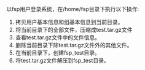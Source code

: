 以fsp用户登录系统，在/home/fsp目录下执行以下操作:
1. 拷贝用户基本信息和组基本信息到当前目录。
2. 将当前目录下的全部文件，压缩成test.tar.gz文件
3. 查看test.tar.gz文件中的文件信息。
4. 删除当前目录下除test.tar.gz文件外的其他文件。
5. 在当前目录下，创建fsp_test目录。
6. 将test.tar.gz文件解压到fsp_test目录。